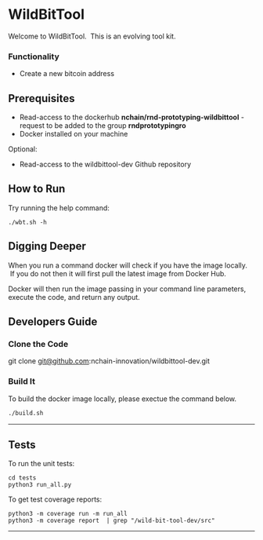 # WildBitTool

Welcome to WildBitTool.  This is an evolving tool kit.

### Functionality

- Create a new bitcoin address

## Prerequisites

- Read-access to the dockerhub **nchain/rnd-prototyping-wildbittool** - request to be added to the group **rndprototypingro**
- Docker installed on your machine

Optional:

- Read-access to the wildbittool-dev Github repository

## How to Run

Try running the help command:

`./wbt.sh -h`

## Digging Deeper

When you run a command docker will check if you have the image locally.  If you do not then it will first pull the latest image from Docker Hub.

Docker will then run the image passing in your command line parameters, execute the code, and return any output.

## Developers Guide

### Clone the Code

git clone git@github.com:nchain-innovation/wildbittool-dev.git

### Build It

To build the docker image locally, please exectue the command below.
```bash
./build.sh
```


---

## Tests

To run the unit tests:

```
cd tests
python3 run_all.py
```

To get test coverage reports:

```
python3 -m coverage run -m run_all
python3 -m coverage report  | grep "/wild-bit-tool-dev/src"
```

---


